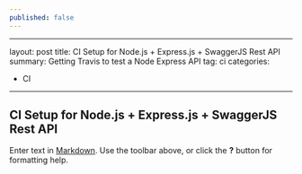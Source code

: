 ```yaml
---
published: false
---
```


---
layout: post
title: CI Setup for Node.js + Express.js + SwaggerJS Rest API
summary: Getting Travis to test a Node Express API
tag: ci
categories:
- CI
---

## CI Setup for Node.js + Express.js + SwaggerJS Rest API

Enter text in [Markdown](http://daringfireball.net/projects/markdown/). Use the toolbar above, or click the **?** button for formatting help.